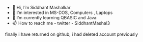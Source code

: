 - 👋 Hi, I’m Siddhant Mashalkar
- 👀 I’m interested in MS-DOS, Computers , Laptops
- 🌱 I’m currently learning QBASIC and Java
- 📫 How to reach me - twitter - SiddhantMashal3

finally i have returned on github, i had deleted account previously
